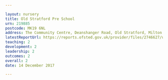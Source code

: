 ```yaml
---

layout: nursery
title: Old Stratford Pre School
urn: 219885
postcode: MK19 6NL
address: The Community Centre, Deanshanger Road, Old Stratford, Milton Keynes, MK19 6NL
latestReportUrl: https://reports.ofsted.gov.uk/provider/files/2746627/urn/219885.pdf
teaching: 2
development: 2
leadership: 2
outcomes: 2
overall: 2
date: 14 December 2017

---
```

